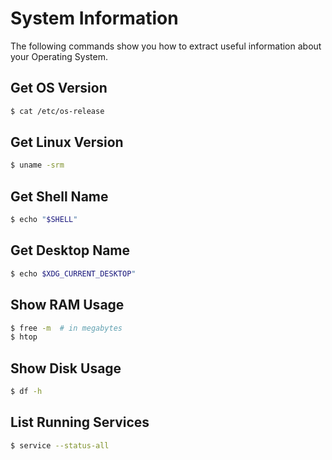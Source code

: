 # System Information

The following commands show you how to extract useful information about your Operating System.

## Get OS Version

```bash
$ cat /etc/os-release
```

## Get Linux Version

```bash
$ uname -srm
```

## Get Shell Name

```bash
$ echo "$SHELL"
```

## Get Desktop Name

```bash
$ echo $XDG_CURRENT_DESKTOP"
```

## Show RAM Usage

```bash
$ free -m  # in megabytes
$ htop
```

## Show Disk Usage

```bash
$ df -h
```

## List Running Services

```bash
$ service --status-all
```
